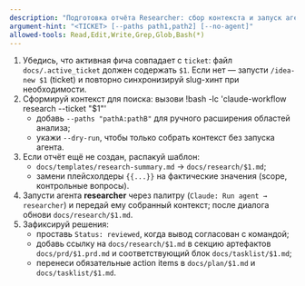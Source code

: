 ```yaml
---
description: "Подготовка отчёта Researcher: сбор контекста и запуск агента."
argument-hint: "<TICKET> [--paths path1,path2] [--no-agent]"
allowed-tools: Read,Edit,Write,Grep,Glob,Bash(*)
---
```

1) Убедись, что активная фича совпадает с `ticket`: файл `docs/.active_ticket` должен содержать `$1`. Если нет — запусти `/idea-new $1` (ticket) и повторно синхронизируй slug-хинт при необходимости.
2) Сформируй контекст для поиска: вызови
!bash -lc 'claude-workflow research --ticket "$1"'
   - добавь `--paths "pathA:pathB"` для ручного расширения областей анализа;
   - укажи `--dry-run`, чтобы только собрать контекст без запуска агента.
3) Если отчёт ещё не создан, распакуй шаблон:
   - `docs/templates/research-summary.md` → `docs/research/$1.md`;
   - замени плейсхолдеры `{{...}}` на фактические значения (scope, контрольные вопросы).
4) Запусти агента **researcher** через палитру (`Claude: Run agent → researcher`) и передай ему собранный контекст; после диалога обнови `docs/research/$1.md`.
5) Зафиксируй решения:
   - проставь `Status: reviewed`, когда вывод согласован с командой;
   - добавь ссылку на `docs/research/$1.md` в секцию артефактов `docs/prd/$1.prd.md` и соответствующий блок `docs/tasklist/$1.md`;
   - перенеси обязательные action items в `docs/plan/$1.md` и `docs/tasklist/$1.md`.
